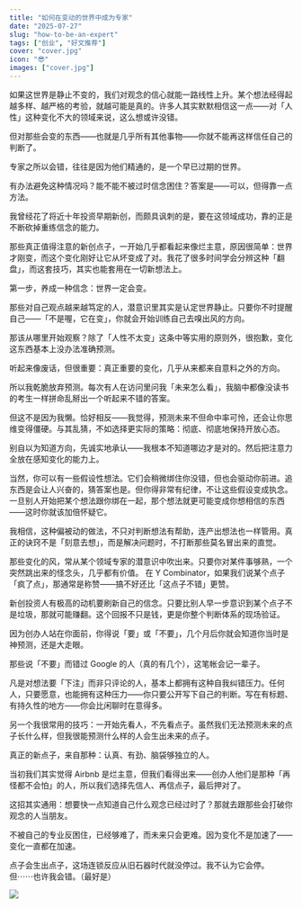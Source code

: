 ```yaml
---
title: "如何在变动的世界中成为专家"
date: "2025-07-27"
slug: "how-to-be-an-expert"
tags: ["创业", "好文推荐"]
cover: "cover.jpg"
icon: "😎"
images: ["cover.jpg"]
---
```

如果这世界是静止不变的，我们对观念的信心就能一路线性上升。某个想法经得起越多样、越严格的考验，就越可能是真的。许多人其实默默相信这一点——对「人性」这种变化不大的领域来说，这么想或许没错。



但对那些会变的东西——也就是几乎所有其他事物——你就不能再这样信任自己的判断了。



专家之所以会错，往往是因为他们精通的，是一个早已过期的世界。



有办法避免这种情况吗？能不能不被过时信念困住？答案是——可以，但得靠一点方法。



我曾经花了将近十年投资早期新创，而颇具讽刺的是，要在这领域成功，靠的正是不断砍掉重练信念的能力。



那些真正值得注意的新创点子，一开始几乎都看起来像烂主意，原因很简单：世界才刚变，而这个变化刚好让它从坏变成了对。我花了很多时间学会分辨这种「翻盘」，而这套技巧，其实也能套用在一切新想法上。



第一步，养成一种信念：世界一定会变。



那些对自己观点越来越笃定的人，潜意识里其实是认定世界静止。只要你不时提醒自己——「不是喔，它在变」，你就会开始训练自己去嗅出风的方向。



那该从哪里开始观察？除了「人性不太变」这条中等实用的原则外，很抱歉，变化这东西基本上没办法准确预测。



听起来像废话，但很重要：真正重要的变化，几乎从来都来自意料之外的方向。



所以我乾脆放弃预测。每次有人在访问里问我「未来怎么看」，我脑中都像没读书的考生一样拼命乱掰出一个听起来不错的答案。



但这不是因为我懒。恰好相反——我觉得，预测未来不但命中率可怜，还会让你思维变得僵硬。与其乱猜，不如选择更实际的策略：彻底、彻底地保持开放心态。



别自以为知道方向，先诚实地承认——我根本不知道哪边才是对的。然后把注意力全放在感知变化的能力上。



当然，你可以有一些假设性想法。它们会稍微绑住你没错，但也会驱动你前进。追东西是会让人兴奋的，猜答案也是。但你得非常有纪律，不让这些假设变成执念。
一旦别人开始把某个想法跟你绑在一起，那个想法就更可能变成你想相信的东西——这时你就该加倍怀疑它。



我相信，这种偏被动的做法，不只对判断想法有帮助，连产出想法也一样管用。真正的诀窍不是「刻意去想」，而是解决问题时，不打断那些莫名冒出来的直觉。



那些变化的风，常从某个领域专家的潜意识中吹出来。只要你对某件事够熟，一个突然跳出来的怪念头，几乎都有价值。
在 Y Combinator，如果我们说某个点子「疯了点」，那通常是称赞——搞不好还比「这点子不错」更赞。



新创投资人有极高的动机要刷新自己的信念。只要比别人早一步意识到某个点子不是垃圾，那就可能赚翻。这个回报不只是钱，更是你整个判断体系的现场验证。



因为创办人站在你面前，你得说「要」或「不要」，几个月后你就会知道你当时是神预测，还是大走眼。



那些说「不要」而错过 Google 的人（真的有几个），这笔帐会记一辈子。



凡是对想法要「下注」而非只评论的人，基本上都拥有这种自我纠错压力。任何人，只要愿意，也能拥有这种压力——你只要公开写下自己的判断。写在有标题、有持久性的地方——你会比闲聊时在意得多。



另一个我很常用的技巧：一开始先看人，不先看点子。虽然我们无法预测未来的点子长什么样，但我很能预测什么样的人会生出未来的点子。



真正的新点子，来自那种：认真、有劲、脑袋够独立的人。



当初我们其实觉得 Airbnb 是烂主意，但我们看得出来——创办人他们是那种「再怪都不会怕」的人，所以我们选择先信人、再信点子，最后押对了。



这招其实通用：想要快一点知道自己什么观念已经过时了？那就去跟那些会打破你观念的人当朋友。



不被自己的专业反困住，已经够难了，而未来只会更难。因为变化不是加速了——变化一直都在加速。



点子会生出点子，这场连锁反应从旧石器时代就没停过。我不认为它会停。
但⋯⋯也许我会错。（最好是）




![](https://prod-files-secure.s3.us-west-2.amazonaws.com/112d0858-5090-4d34-a606-b75eb8d65fd2/46476355-9cf3-4e99-9b7a-3531bc426380/1000202064.png?X-Amz-Algorithm=AWS4-HMAC-SHA256&X-Amz-Content-Sha256=UNSIGNED-PAYLOAD&X-Amz-Credential=ASIAZI2LB46667X5XIOV%2F20251028%2Fus-west-2%2Fs3%2Faws4_request&X-Amz-Date=20251028T203606Z&X-Amz-Expires=3600&X-Amz-Security-Token=IQoJb3JpZ2luX2VjEAwaCXVzLXdlc3QtMiJHMEUCIC2qbuw1Jq%2Fi1qf3Dg5IiwWL9aGLrR1xKkD71vO0%2Ft1FAiEAwrHjTCWHeVk5ebaRI55b%2BJXJtdV7lvWZHvIYkUTsuFcqiAQIxf%2F%2F%2F%2F%2F%2F%2F%2F%2F%2FARAAGgw2Mzc0MjMxODM4MDUiDOpLiZHrQIF%2BtRGmFCrcA0WoItXg%2B4yIkGWFTM24gt9QjfRaFXH96kpACmP6H6CSK9drFqU8jXjWBCxutGXLMO2x7Fu8gPNfrFbJXpLQ18D1sJUH8ICkJJf%2BnixwqACdUsF9wJPsoC6O4i9btFELfkecDl7IBAc2EUQKg9DU6RWKn%2FCiOeQNahvwd3t2W7nIhOBe%2BG3oVhzdQzpUdNOim7PMt9Jxm7B4UFAdQPI1xXqPJLPqZAzEc5HN8DfJZB96gk7dq15n5w8f9Zt671AfQH54xU%2BCJ3JWSPG6XcUGBOMKi8iBI9dweaolLFHBFl14WhIlTBVuGAeqNaP%2FDTEkxYkY7o%2BWo%2Fr9%2FrXFNhrLKI2pj%2B%2Fbsxwe1Ajb6IOWP5lHTgiUPXFhx395wnI1oxHykRELqAjyIixDwdOy9M3hfR8q50on4Iaeq%2Ft8%2FKRwWAL0OwBUAbeKLV3mk4LTxTQ%2FU2OdxqSMqeLTaHNE4zAXHMbxgQRhqywapT1M2jgfolKN4T3%2BhJJ4OTBC5naDJ15M0fJcAZPMb6WLz58aR995Zq0bcdcDntwSM1luZR7DuEYyJL98DNrX06w1d4aVrc2Ufi1S%2BpPsHY8mVp%2FJWJlXLtNuPyy3mcbdANCR4eSgAS4vCRiPSN96J%2F9Zj52HMOu6hMgGOqUBxCxBK0dcvZ62z7Se1jleMO4xK2zLa2d4e5JO8UgZFgZbeyAGtcAUcOXguEXkJWYwXLJ%2BHP0iJE5Ifll9ou3qP2QtorxRzJTXOr1jY%2F%2BpT%2BBQd1885zIDvruZM2iYFc%2FApvGuHQqkgk7wectPt6XN%2FVlOiIIIOTOgmF6es51wK1AmruJizCTHxhfAu7OzJyC8duUrdVgbXyM8h31MEp%2FuIVmPnEXg&X-Amz-Signature=3ff4911c5add4e58199c3e2c086dbe99a5842bcdc586dafe5189a416002432b6&X-Amz-SignedHeaders=host&x-amz-checksum-mode=ENABLED&x-id=GetObject)


